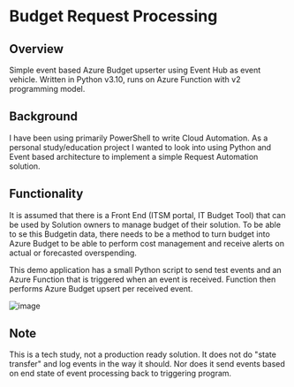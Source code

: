 # Budget Request Processing

## Overview
Simple event based Azure Budget upserter using Event Hub as event vehicle. Written in Python v3.10, runs on Azure Function with v2 programming model.

## Background
I have been using primarily PowerShell to write Cloud Automation. As a personal study/education project I wanted to look into using Python and Event based architecture to implement a simple Request Automation solution.

## Functionality
It is assumed that there is a Front End (ITSM portal, IT Budget Tool) that can be used by Solution owners to manage budget of their solution. To be able to se this Budgetin data, there needs to be a method to turn budget into Azure Budget to be able to perform cost management and receive alerts on actual or forecasted overspending.

This demo application has a small Python script to send test events and an Azure Function that is triggered when an event is received. Function then performs Azure Budget upsert per received event.

![image](https://user-images.githubusercontent.com/82122655/222145242-aefda5a9-fdda-4750-be79-d616c7548e28.png)


## Note
This is a tech study, not a production ready solution. It does not do "state transfer" and log events in the way it should. Nor does it send events based on end state of event processing back to triggering program.

